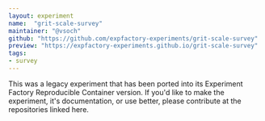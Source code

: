 ```yaml
---
layout: experiment
name:  "grit-scale-survey"
maintainer: "@vsoch"
github: "https://github.com/expfactory-experiments/grit-scale-survey"
preview: "https://expfactory-experiments.github.io/grit-scale-survey"
tags:
- survey
---
```


This was a legacy experiment that has been ported into its Experiment Factory Reproducible Container version. If you'd like to make the experiment, it's documentation, or use better, please contribute at the repositories linked here.
